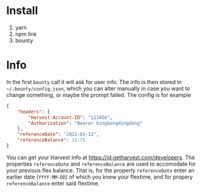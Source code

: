 # Install
1. yarn
2. npm link
3. bounty

# Info
In the first `bounty` call it will ask for user info. The info is then stored in `~/.bounty/config.json`, which you can alter manually in case you want to change something, or maybe the prompt failed. The config is for example
```json
{
    "headers": {
        "Harvest-Account-ID": "123456",
        "Authorization": "Bearer bingbongdingdong"
    },
    "referenceDate": "2022-01-12",
    "referenceBalance": 12.75
}
```
You can get your Harvest info at https://id.getharvest.com/developers. The properties `referenceDate` and `referenceBalance` are used to accomodate for your previous flex balance. That is, for the property `referenceDate` enter an earlier date (`YYYY-MM-DD`) of which you knew your flextime, and for propery `referenceBalance` enter said flextime.
